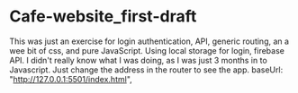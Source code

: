 # Cafe-website_first-draft
This was just an exercise for  login authentication, API, generic routing, an a wee bit of css, and pure JavaScript.
Using local storage for login, firebase API. 
I didn't really know what I was doing, as I was just 3 months in to Javascript.
Just change the address in the router to see the app.
baseUrl: "http://127.0.0.1:5501/index.html",

